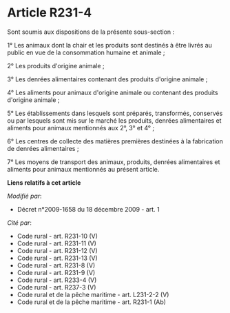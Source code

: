 # Article R231-4

Sont soumis aux dispositions de la présente sous-section : 

1° Les animaux dont la chair et les produits sont destinés à être livrés au public en vue de la consommation humaine et
animale ; 

2° Les produits d'origine animale ; 

3° Les denrées alimentaires contenant des produits d'origine animale ; 

4° Les aliments pour animaux d'origine animale ou contenant des produits d'origine animale ; 

5° Les établissements dans lesquels sont préparés, transformés, conservés ou par lesquels sont mis sur le marché les
produits, denrées alimentaires et aliments pour animaux mentionnés aux 2°, 3° et 4° ; 

6° Les centres de collecte des matières premières destinées à la fabrication de denrées alimentaires ; 

7° Les moyens de transport des animaux, produits, denrées alimentaires et aliments pour animaux mentionnés au présent
article.

**Liens relatifs à cet article**

_Modifié par_:

  - Décret n°2009-1658 du 18 décembre 2009 - art. 1

_Cité par_:

  - Code rural - art. R231-10 (V)
  - Code rural - art. R231-11 (V)
  - Code rural - art. R231-12 (V)
  - Code rural - art. R231-13 (V)
  - Code rural - art. R231-8 (V)
  - Code rural - art. R231-9 (V)
  - Code rural - art. R233-4 (V)
  - Code rural - art. R237-3 (V)
  - Code rural et de la pêche maritime - art. L231-2-2 (V)
  - Code rural et de la pêche maritime - art. R231-1 (Ab)
